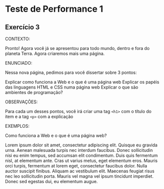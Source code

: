 # Teste de Performance 1

## Exercício 3

CONTEXTO:

Pronto! Agora você já se apresentou para todo mundo, dentro e fora do planeta Terra. Agora criaremos mais uma página.

ENUNCIADO:

Nessa nova página, pedimos para você dissertar sobre 3 pontos:

Explicar como funciona a Web e o que é uma página web
Explicar os papéis das linguagens HTML e CSS numa página web
Explicar o que são ambientes de programação?

OBSERVAÇÕES:

Para cada um desses pontos, você irá criar uma tag `<h1>` com o título do item e a tag `<p>` com a explicação

EXEMPLOS:

Como funciona a Web e o que é uma página web?

Lorem ipsum dolor sit amet, consectetur adipiscing elit. Quisque eu gravida urna. Aenean malesuada turpis nec interdum faucibus. Donec sollicitudin nisi eu enim tempus, sed accumsan elit condimentum. Duis quis fermentum nisl, at elementum ante. Cras ut varius metus, eget elementum eros. Mauris orci turpis, fermentum at lorem eget, consectetur faucibus dolor. Nulla auctor suscipit finibus. Aliquam ac vestibulum elit. Maecenas feugiat risus nec leo sollicitudin porta. Mauris vel magna vel ipsum tincidunt imperdiet. Donec sed egestas dui, eu elementum augue.
